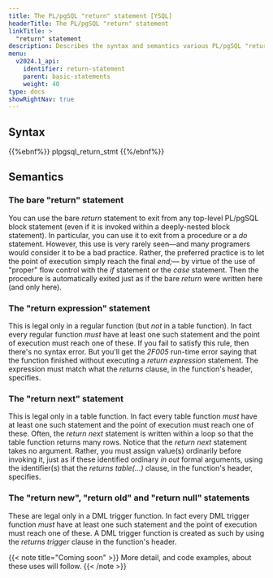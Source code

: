```yaml
---
title: The PL/pgSQL "return" statement [YSQL]
headerTitle: The PL/pgSQL "return" statement
linkTitle: >
  "return" statement
description: Describes the syntax and semantics various PL/pgSQL "return" statement variants[YSQL].
menu:
  v2024.1_api:
    identifier: return-statement
    parent: basic-statements
    weight: 40
type: docs
showRightNav: true
---
```


## Syntax

{{%ebnf%}}
  plpgsql_return_stmt
{{%/ebnf%}}

## Semantics

### The bare "return" statement

You can use the bare _return_ statement to exit from any top-level PL/pgSQL block statement (even if it is invoked within a deeply-nested block statement). In particular, you can use it to exit from a procedure or a _do_ statement. However, this use is very rarely seen—and many programers would consider it to be a bad practice. Rather, the preferred practice is to let the point of execution simply reach the final _end;_— by virtue of the use of "proper" flow control with the _if_ statement or the _case_ statement. Then the procedure is automatically exited just as if the bare _return_ were written here (and only here).

### The "return expression" statement

This is legal only in a regular function (but _not_ in a table function). In fact every regular function _must_ have at least one such statement and the point of execution must reach one of these. If you fail to satisfy this rule, then there's no syntax error. But you'll get the _2F005_ run-time error saying that the function finished without executing a _return expression_ statement. The expression must match what the _returns_ clause, in the function's header, specifies.

### The "return next" statement

This is legal only in a table function. In fact every table function _must_ have at least one such statement and the point of execution must reach one of these. Often, the _return next_ statement is written within a loop so that the table function returns many rows. Notice that the _return next_ statement takes no argument. Rather, you must assign value(s) ordinarily before invoking it, just as if these identified ordinary _in out_ formal arguments, using the identifier(s) that the _returns table(...)_ clause, in the function's header, specifies.

### The "return new", "return old" and "return null" statements

These are legal only in a DML trigger function. In fact every DML trigger function _must_ have at least one such statement and the point of execution must reach one of these. A DML trigger function is created as such by using the _returns trigger_ clause in the function's header.

<!--- _to_do_ --->
{{< note title="Coming soon" >}}
More detail, and code examples, about these uses will follow.
{{< /note >}}
